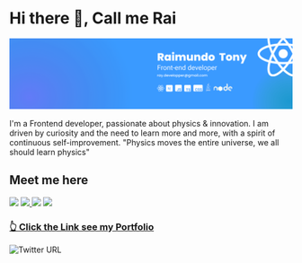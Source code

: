 # Hi there 👋, Call me Rai

<img src="LinkedIn cover - 3(1).png" />

I'm a Frontend developer, passionate about physics & innovation.
I am driven by curiosity and the need to learn more and more, with a spirit of continuous self-improvement.
"Physics moves the entire universe, we all should learn physics"
 
##

<h2>Meet me here</h2>
<div> 
 
  <a href="https://www.instagram.com/mambadev/" target="_blank"><img src="https://img.shields.io/badge/-Instagram-%23E4405F?style=for-the-badge&logo=instagram&logoColor=white" target="_blank"></a>
  <a href = "mailto:ray.developper@gmail.com"><img src="https://img.shields.io/badge/-Gmail-%23333?style=for-the-badge&logo=gmail&logoColor=white" target="_blank">   </a>
  <a href="https://www.linkedin.com/in/rjtony/" target="_blank"><img src="https://img.shields.io/badge/-LinkedIn-%230077B5?style=for-the-badge&logo=linkedin&logoColor=white" target="_blank"></a> 
  <a href="https://www.linkedin.com/in/rjtony/" target="_blank"><img src=" https://img.shields.io/twitter/" target="_blank"></a> 

  
 ### <a href="https://typerguy-io.vercel.app/">👆 Click the Link see my Portfolio </a>
</div>  

![Twitter URL](url?style=social&url=https%3A%2F%2Ftwitter.com%2Ftyperrguy)
  
